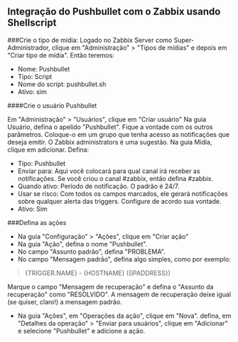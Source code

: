 ## Integração do Pushbullet com o Zabbix usando Shellscript


###Crie o tipo de mídia:
Logado no Zabbix Server como Super-Administrador, clique em "Administração" > "Tipos de mídias" e depois em "Criar tipo de mídia".
Então teremos:
* Nome: Pushbullet
* Tipo: Script
* Nome do script: pushbullet.sh
* Ativo: sim

####Crie o usuário Pushbullet

Em "Administração" > "Usuários", clique em "Criar usuário"
Na guia Usuário, defina o apelido "Pushbullet". Fique a vontade com os outros parâmetros. Coloque-o em um grupo que tenha acesso as notificações que deseja emitir. O Zabbix administrators é uma sugestão.
Na guia Mídia, clique em adicionar. Defina:
* Tipo: Pushbullet 
* Enviar para: Aqui você colocará para qual canal irá receber as notificações. Se você criou o canal #zabbix, então defina #zabbix.
* Quando ativo: Período de notificação. O padrão é 24/7.
* Usar se risco: Com todos os campos marcados, ele gerará notificações sobre qualquer alerta das triggers. Configure de acordo sua vontade.
* Ativo: Sim

###Defina as ações

* Na guia "Configuração" > "Ações", clique em "Criar ação"
* Na guia "Ação", defina o nome "Pushbullet".
* No campo "Assunto padrão", defina "PROBLEMA".
* No campo "Mensagem padrão", defina algo simples, como por exemplo:

> {TRIGGER.NAME} - {HOSTNAME} ({IPADDRESS})

Marque o campo "Mensagem de recuperação" e defina o "Assunto da recuperação" como "RESOLVIDO". A mensagem de recuperação deixe igual (se quiser, claro!) a mensagem padrão.

* Na guia "Ações", em "Operações da ação", clique em "Nova".
defina, em "Detalhes da operação" > "Enviar para usuários", clique em "Adicionar" e selecione "Pushbullet" e adicione a ação.
